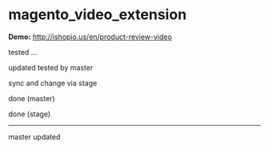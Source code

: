 # magento_video_extension

<b>Demo:</b>
<a href="http://ishopio.us/en/product-review-video">http://ishopio.us/en/product-review-video</a>

tested ...

updated tested by master

sync and change via stage

done (master)

done (stage)

--------------------------

master updated